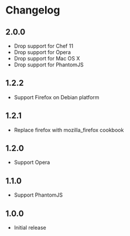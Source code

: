 # Changelog

## 2.0.0

- Drop support for Chef 11
- Drop support for Opera
- Drop support for Mac OS X
- Drop support for PhantomJS

## 1.2.2

- Support Firefox on Debian platform

## 1.2.1

- Replace firefox with mozilla_firefox cookbook

## 1.2.0 

- Support Opera

## 1.1.0 

- Support PhantomJS

## 1.0.0 

- Initial release
